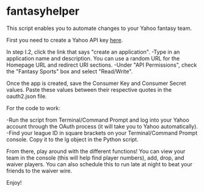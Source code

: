 # fantasyhelper
This script enables you to automate changes to your Yahoo fantasy team.

First you need to create a Yahoo API key [here](https://developer.yahoo.com/oauth2/guide/openid_connect/getting_started.html).

In step I.2, click the link that says "create an application".
-Type in an application name and description. You can use a random URL for the Homepage URL and redirect URI sections.
-Under "API Permissions", check the "Fantasy Sports" box and select "Read/Write".

Once the app is created, save the Consumer Key and Consumer Secret values.
Paste these values between their respective quotes in the oauth2.json file.

For the code to work:

-Run the script from Terminal/Command Prompt and log into your Yahoo account through the OAuth process (it will take you to Yahoo automatically).
-Find your league ID in square brackets on your Terminal/Command Prompt console. Copy it to the lg object in the Python script.

From there, play around with the different functions! You can view your team in the console (this will help find player numbers), add, drop, and waiver players.
You can also schedule this to run late at night to beat your friends to the waiver wire.

Enjoy!
